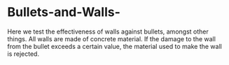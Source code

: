 # Bullets-and-Walls-
Here we test the effectiveness of walls against bullets, amongst other things. All walls are made of concrete material. If the damage to the wall from the bullet exceeds a certain value, the material used to make the wall is rejected.
